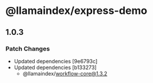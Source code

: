 # @llamaindex/express-demo

## 1.0.3

### Patch Changes

- Updated dependencies [9e6793c]
- Updated dependencies [b133273]
  - @llamaindex/workflow-core@1.3.2
